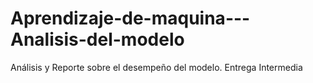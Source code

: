 # Aprendizaje-de-maquina---Analisis-del-modelo
Análisis y Reporte sobre el desempeño del modelo. Entrega Intermedia
